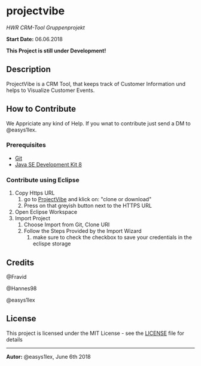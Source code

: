 # projectvibe
*HWR CRM-Tool Gruppenprojekt*

**Start Date:**  06.06.2018

**This Project is still under Development!**

## Description

ProjectVibe is a CRM Tool, that keeps track of Customer Information und helps to Visualize Customer Events.

## How to Contribute

We Appriciate any kind of Help. If you wnat to contribute just send a DM to @easys1lex.

### Prerequisites

* [Git](https://git-scm.com/)
* [Java SE Development Kit 8](http://www.oracle.com/technetwork/java/javase/downloads/index.html)

### Contribute using Eclipse

1. Copy Https URL
    1. go to [ProjectVibe](https://github.com/easys1lex/projectvibe) and klick on: "clone or download"
    1. Press on that greyish button next to the HTTPS URL
1. Open Eclipse Workspace
1. Import Project
    1. Choose Import from Git, Clone URI
    1. Follow the Steps Provided by the Import Wizard
        1. make sure to check the checkbox to save your credentials in the eclispe storage

## Credits

 @Fravid
 
 @Hannes98
 
 @easys1lex
 
## License
This project is licensed under the MIT License - see the [LICENSE](LICENSE) file for details

---

**Autor:** @easys1lex, June 6th 2018 <br>
